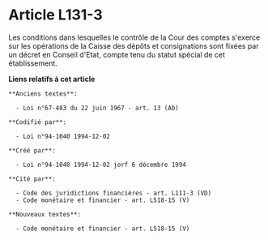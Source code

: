 # Article L131-3

Les conditions dans lesquelles le contrôle de la Cour des comptes s'exerce sur les opérations de la Caisse des dépôts et
consignations sont fixées par un décret en Conseil d'Etat, compte tenu du statut spécial de cet établissement.

**Liens relatifs à cet article**

	**Anciens textes**:

	  - Loi n°67-483 du 22 juin 1967 - art. 13 (Ab)

	**Codifié par**:

	  - Loi n°94-1040 1994-12-02

	**Créé par**:

	  - Loi n°94-1040 1994-12-02 jorf 6 décembre 1994

	**Cité par**:

	  - Code des juridictions financières - art. L111-3 (VD)
	  - Code monétaire et financier - art. L518-15 (V)

	**Nouveaux textes**:

	  - Code monétaire et financier - art. L518-15 (V)
